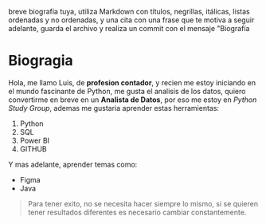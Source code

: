 
breve biografía tuya, utiliza Markdown con títulos, negrillas, itálicas, listas ordenadas y no ordenadas, y una cita con una frase que te motiva a seguir adelante, guarda el archivo y realiza un commit con el mensaje "Biografía

# Biogragia

Hola, me llamo Luis, de **profesion contador**, y recien me estoy iniciando en el mundo fascinante de Python, me gusta el analisis de los datos, quiero convertirme en breve en un **Analista de Datos**, por eso me estoy en *Python Study Group*, ademas me gustaria aprender estas herramientas:

1. Python
2. SQL
3. Power BI
4. GITHUB

Y mas adelante, aprender temas como:
- Figma
- Java

> Para tener exito, no se necesita hacer siempre lo mismo, si se quieren tener resultados diferentes es necesario cambiar constantemente.
